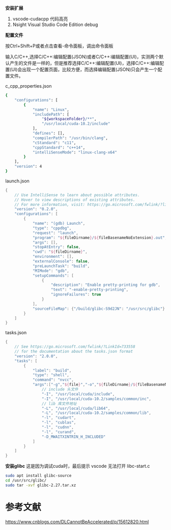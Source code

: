 **安装扩展**

1. vscode-cudacpp
   代码高亮
2. Nsight Visual Studio Code Edition
   debug

**配置文件**

按Ctrl+Shift+P或者点击查看-命令面板，调出命令面板

输入C/C++,选择C/C++:编辑配置(JSON)或者C/C++:编辑配置(UI)，实测两个默认产生的文件是一样的，但是推荐选择C/C++:编辑配置(UI)，选择C/C++:编辑配置(UI)会出现一个配置页面，比较方便，而选择编辑配置(JSON)只会产生一个配置文件。

c_cpp_properties.json

```bash
{
    "configurations": [
        {
            "name": "Linux",
            "includePath": [
                "${workspaceFolder}/**",
                "/usr/local/cuda-10.2/include"
            ],
            "defines": [],
            "compilerPath": "/usr/bin/clang",
            "cStandard": "c11",
            "cppStandard": "c++14",
            "intelliSenseMode": "linux-clang-x64"
        }
    ],
    "version": 4
}
```

launch.json

```kotlin
{
    // Use IntelliSense to learn about possible attributes.
    // Hover to view descriptions of existing attributes.
    // For more information, visit: https://go.microsoft.com/fwlink/?linkid=830387
    "version": "0.2.0",
    "configurations": [
        {
            "name": "(gdb) Launch",
            "type": "cppdbg",
            "request": "launch",
            "program": "${fileDirname}/${fileBasenameNoExtension}.out",
            "args": [],
            "stopAtEntry": false,
            "cwd": "${fileDirname}",
            "environment": [],
            "externalConsole": false,
            "preLaunchTask": "build",
            "MIMode": "gdb",
            "setupCommands": [
                {
                    "description": "Enable pretty-printing for gdb",
                    "text": "-enable-pretty-printing",
                    "ignoreFailures": true
                }
            ],
            "sourceFileMap": {"/build/glibc-S9d2JN": "/usr/src/glibc"}
        }
    ]
}
```

tasks.json

```kotlin
{
    // See https://go.microsoft.com/fwlink/?LinkId=733558
    // for the documentation about the tasks.json format
    "version": "2.0.0",
    "tasks": [
        {
            "label": "build",
            "type": "shell",
            "command": "nvcc",
            "args":["-g","${file}","-o","${fileDirname}/${fileBasenameNoExtension}.out",
                // include 头文件
                "-I", "/usr/local/cuda/include",
                "-I", "/usr/local/cuda-10.2/samples/common/inc",
                // lib 库文件地址
                "-L", "/usr/local/cuda/lib64",   
                "-L", "/usr/local/cuda-10.2/samples/common/lib",  
                "-l", "cudart",                           
                "-l", "cublas",
                "-l", "cudnn",
                "-l", "curand",
                "-D_MWAITXINTRIN_H_INCLUDED"  
            ]
        }
    ]
}
```

**安装glibc**
这是因为调试cuda时，最后提示 vscode 无法打开 libc-start.c

```bash
sudo apt install glibc-source  
cd /usr/src/glibc/  
sudo tar -xvf glibc-2.27.tar.xz
```



# 参考文献 #

https://www.cnblogs.com/DLCannotBeAccelerated/p/15612820.html